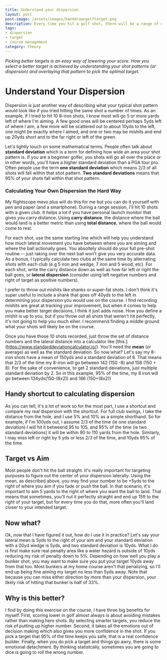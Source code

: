 ```yaml
---
title: Understand your dispersion
layout: post
post-image: /assets/images/handdrawngolftarget.png
description: Every time you hit a golf shot, there will be a range of outcomes for where the ball will land.  By understanding your shot pattern better, you can select better targets and avoid bad outcomes.
tags:
- dispersion
- target
- course management
category: theory
---
```

_Picking better targets is an easy way of lowering your score.  How you select a better target is achieved by understanding your shot patterns (or dispersion) and overlaying that pattern to pick the optimal target._

# Understand Your Dispersion
Dispersion is just another way of describing  what your typical shot pattern would look like if you tried hitting the same shot a number of times.  As an example, if I tried to hit 10 8-iron shots, I know most will go 5 or more yards left of where I'm aiming.  A few good ones will be centered perhaps 5yds left of where I aim, a few more will be scattered out to about 10yds to the left, one might be exactly where I aimed, and one or two may be mishits and end up 20yds short and to the far right or left of the green.

Let's lightly touch on some mathematical terms.  People often talk about **standard deviation** which is a term for defining how wide an area your shot pattern is.  If you are a beginner golfer, you shots will go all over the place or in other words, you'll have a higher standard deviation than a PGA tour pro.  Often people use the term **one standard deviation** which means 2/3 of all shots will fall within that shot pattern.  **Two standard deviations** means that 95% of your shots fall within that shot pattern.

### Calculating Your Own Dispersion the Hard Way
My flightscope mevo plus will do this for me but you can do it yourself with pen and paper (and a smartphone).  During a range session, I'll hit 10 shots with a given club.  It helps a lot if you have personal launch monitor that gives you carry distance.  Using **carry distance**, the distance where the ball would land is a better metric than using **total distance**, where the ball would come to rest. 

For each shot, use the same starting line which will help you understand how much lateral movement you have between where you are aiming and where the ball actionally goes.  You absoltely should do your full pre-shot routine -- just raking over the next ball won't give you very accurate data.  As a bonus, I typically calculate two clubs at the same time by alternating shots with each club (e.g 5 iron and wedge, 7 iron and 5 wood, etc).  For each shot, write the carry distance down as well as how far left or right the ball goes, or **lateral dispersion**  (consider using left negative numbers and right of target as positive numbers).

I prefer to throw out mishits like shanks or super-fat shots.  I don't think it's super useful to include a shank that goes off 40yds to the left in determining your dispersion you would use on the course.   I find recording mishits are great at tracking your improvement, but when it comes to help you make better target decisions, I think it just adds noise.  How you define a mishit is up to you, but if you throw out all shots that weren't hit perfectly, it's not going to help you much eiher.  I recommend finding a middle ground what your shots will likely be on the course.

Once you have those 10 shots recorded, just throw the set of distance numbers and the lateral distance into a calculator like [this.] (https://www.standarddeviationcalculator.io/).  You'll need the **mean** (or average) as well as the standard deviation.  So now what?  Let's say my 8-iron shots have a mean of 150yds and a standard deviation of 8.  That means that 2/3 of the time my 8-iron will go between 142 (150 -8) and 158 (150 + 8).   For the sake of convenience, to get 2 standard deviations, just multiple standard deviation by 2.  So in this example, 95% of the time, my 8 iron will go between 134yds(150-(8x2)) and 166 (150+(8x2))

## Handy shortcut to calculating dispersion

As you can tell, it's a lot of work so for the most part, I use a shortcut and compare my real dispersion with the shortcut.  For full club swings, I take the distance from the hole, and I use 5% and 10% as a simple shorthand.  So for example, if I'm 100yds out, I assume 2/3 of the time (ie one standard deviation)  I will hit it betweend 95 to 105, and 95% of the time (ie two standard deviations)  it will be within 90 to 110 yards from the hole.  Similarly, I may miss left or right by 5 yds or less 2/3 of the time, and 10yds 95% of the time.  

## Target vs Aim

Most people don't hit the ball straight.  It's really important for targeting purposes to figure out the center of your dispersion laterally.  Using the mean, as described above, you may find your number to be +5yds to the right of where you aim if you fade or push the ball.  In that scenario, it's important to aim 5 yards to the right of where you want the ball to land.  That means that sometimes, you'll nut it perfectly straight and end up 15ft to the right of your target, but for every time you do that, more often you'll land closer to your intended target.

## Now what?

Ok, now that I have figured it out, how do I use it in practice?  Let's say your lateral mean is 5yds to the right of your aim and your standard deviation with a 00yd wedge is 5yds, and two standard deviation is 10yds.  What I do is first make sure real penalty area like a water hazard is outside of 10yds reducing my risk of penalty down to 5%.  Depending on how well you play a bunker shot, you may want to make sure you put your target 10yds away from that too.  Most bunkers at my home course aren't that penalizing, so I'll end up being fine aiming my target no less than 5yds away.  Note that because you can miss either direction by more than your dispersion, your likely risk of hitting that bunker is half of 33%.

## Why is this better?

I find by doing this exercise on the course, I have three big benefits for myself.  First, scoring lower in golf almost always is about avoiding mistakes rather than making hero shots.  By selecting smarter targets, you reduce the risk of putting up higher number.  Second, it takes all the emotions out of decision making which also gives you more confidence in the shot.  If you pick a target that 95% of the time keeps you safe, that is a real confidence builder.  Finally, when you do pick a target and things go awry, there is some emotional detachment.  By thinking statistcally, sometimes you are going to dice is going to roll the wrong number.
